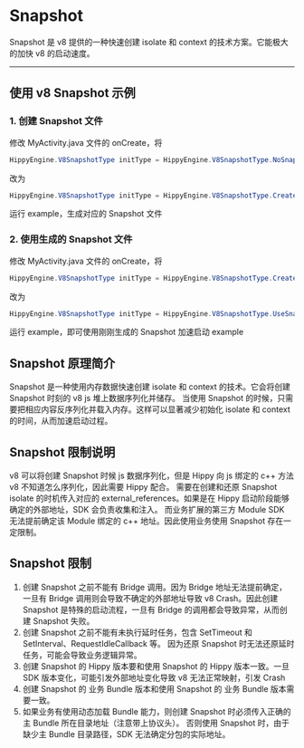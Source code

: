 # Snapshot

Snapshot 是 v8 提供的一种快速创建 isolate 和 context 的技术方案。它能极大的加快 v8 的启动速度。

---

## 使用 v8 Snapshot 示例

### 1. 创建 Snapshot 文件

修改 MyActivity.java 文件的 onCreate，将 

``` java
HippyEngine.V8SnapshotType initType = HippyEngine.V8SnapshotType.NoSnapshot; 
``` 

改为 

``` java
HippyEngine.V8SnapshotType initType = HippyEngine.V8SnapshotType.CreateSnapshot;
```

运行 example，生成对应的 Snapshot 文件

### 2. 使用生成的 Snapshot 文件

修改 MyActivity.java 文件的 onCreate，将

``` java
HippyEngine.V8SnapshotType initType = HippyEngine.V8SnapshotType.CreateSnapshot; 
``` 

改为

``` java
HippyEngine.V8SnapshotType initType = HippyEngine.V8SnapshotType.UseSnapshot;
```

运行 example，即可使用刚刚生成的 Snapshot 加速启动 example

## Snapshot 原理简介

Snapshot 是一种使用内存数据快速创建 isolate 和 context 的技术。它会将创建 Snapshot 时刻的 v8 js 堆上数据序列化并储存。
当使用 Snapshot 的时候，只需要把相应内容反序列化并载入内存。这样可以显著减少初始化 isolate 和 context 的时间，从而加速启动过程。

## Snapshot 限制说明

v8 可以将创建 Snapshot 时候 js 数据序列化，但是 Hippy 向 js 绑定的 c++ 方法 v8 不知道怎么序列化，因此需要 Hippy 配合。
需要在创建和还原 Snapshot isolate 的时机传入对应的 external_references。如果是在 Hippy 启动阶段能够确定的外部地址，SDK 会负责收集和注入。
而业务扩展的第三方 Module SDK 无法提前确定该 Module 绑定的 c++ 地址。因此使用业务使用 Snapshot 存在一定限制。

## Snapshot 限制

1. 创建 Snapshot 之前不能有 Bridge 调用。因为 Bridge 地址无法提前确定，一旦有 Bridge 调用则会导致不确定的外部地址导致 v8 Crash。因此创建 Snapshot
是特殊的启动流程，一旦有 Bridge 的调用都会导致异常，从而创建 Snapshot 失败。
2. 创建 Snapshot 之前不能有未执行延时任务，包含 SetTimeout 和 SetInterval、RequestIdleCallback 等。
因为还原 Snapshot 时无法还原延时任务，可能会导致业务逻辑异常。
3. 创建 Snapshot 的 Hippy 版本要和使用 Snapshot 的 Hippy 版本一致。一旦 SDK 版本变化，可能引发外部地址变化导致 v8 无法正常映射，引发 Crash
4. 创建 Snapshot 的 业务 Bundle 版本和使用 Snapshot 的 业务 Bundle 版本需要一致。
5. 如果业务有使用动态加载 Bundle 能力，则创建 Snapshot 时必须传入正确的主 Bundle 所在目录地址（注意带上协议头）。
否则使用 Snapshot 时，由于缺少主 Bundle 目录路径，SDK 无法确定分包的实际地址。

